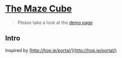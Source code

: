 [The Maze Cube](http://peter-mouland.github.io/portal-walker)  
========================

> Please take a look at the [demo page](http://peter-mouland.github.io/portal-walker)

## Intro

Inspired by [http://hop.ie/portal/](http://hop.ie/portal/)

